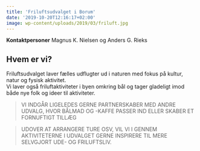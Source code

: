 ```yaml
---
title: 'Friluftsudvalget i Borum'
date: '2019-10-20T12:16:17+02:00'
image: wp-content/uploads/2019/03/friluft.jpg
---
```


**Kontaktpersoner** Magnus K. Nielsen og Anders G. Rieks

## **Hvem er vi?**

Friluftsudvalget laver fælles udflugter ud i naturen med fokus på kultur, natur og fysisk aktivitet.  
Vi laver også friluftaktiviteter i byen omkring bål og tager gladeligt imod både nye folk og ideer til aktiviteter.

> VI INDGÅR LIGELEDES GERNE PARTNERSKABER MED ANDRE UDVALG, HVOR BÅLMAD OG -KAFFE PASSER IND ELLER SKABER ET FORNUFTIGT TILLÆG

> UDOVER AT ARRANGERE TURE OSV, VIL VI I GENNEM AKTIVITETERNE I UDVALGET GERNE INSPIRERE TIL MERE SELVGJORT UDE- OG FRILUFTSLIV.